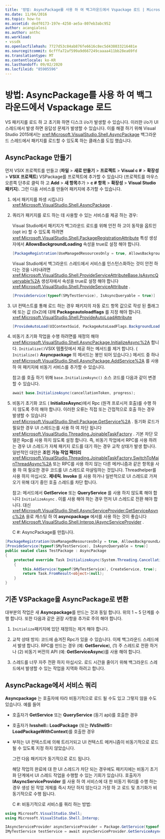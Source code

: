 ```yaml
---
title: '방법: AsyncPackage를 사용 하 여 백그라운드에서 Vspackage 로드 | Microsoft Docs'
ms.date: 11/04/2016
ms.topic: how-to
ms.assetid: dedf0173-197e-4258-ae5a-807eb3abc952
author: acangialosi
ms.author: anthc
ms.workload:
- vssdk
ms.openlocfilehash: 7727d53c84ab876fe6616c8ec5d438033216481e
ms.sourcegitcommit: 6cfffa72af599a9d667249caaaa411bb28ea69fd
ms.translationtype: MT
ms.contentlocale: ko-KR
ms.lasthandoff: 09/02/2020
ms.locfileid: "85905596"
---
```

# <a name="how-to-use-asyncpackage-to-load-vspackages-in-the-background"></a>방법: AsyncPackage를 사용 하 여 백그라운드에서 Vspackage 로드
VS 패키지를 로드 하 고 초기화 하면 디스크 i/o가 발생할 수 있습니다. 이러한 i/o가 UI 스레드에서 발생 하면 응답성 문제가 발생할 수 있습니다. 이를 해결 하기 위해 Visual Studio 2015에서는  <xref:Microsoft.VisualStudio.Shell.AsyncPackage> 백그라운드 스레드에서 패키지를 로드할 수 있도록 하는 클래스를 도입 했습니다.

## <a name="create-an-asyncpackage"></a>AsyncPackage 만들기
 먼저 VSIX 프로젝트를 만들고 (**파일**  >  **새로 만들기**  >  **프로젝트**  >  **Visual c #**  >  **확장성**  >  **VSIX 프로젝트**) VSPackage를 프로젝트에 추가할 수 있습니다 (프로젝트를 마우스 오른쪽 단추로 클릭 하 고 **Add**  >  **새 항목**추가  >  **c # 항목**  >  **확장성**  >  **Visual Studio 패키지**). 그런 다음 서비스를 만들어 패키지에 추가할 수 있습니다.

1. 에서 패키지를 파생 시킵니다 <xref:Microsoft.VisualStudio.Shell.AsyncPackage> .

2. 쿼리가 패키지를 로드 하는 데 사용할 수 있는 서비스를 제공 하는 경우:

    Visual Studio에서 패키지가 백그라운드 로드를 위해 안전 하 고이 동작을 옵트인 (opt in) 할 수 있도록 하려면 <xref:Microsoft.VisualStudio.Shell.PackageRegistrationAttribute> 특성 생성자에서 **AllowsBackgroundLoading** 속성을 true로 설정 해야 합니다.

   ```csharp
   [PackageRegistration(UseManagedResourcesOnly = true, AllowsBackgroundLoading = true)]

   ```

    Visual Studio에서 백그라운드 스레드에서 서비스를 인스턴스화하는 것이 안전 하다는 것을 나타내려면 <xref:Microsoft.VisualStudio.Shell.ProvideServiceAttributeBase.IsAsyncQueryable%2A> 생성자에서 속성을 true로 설정 해야 합니다 <xref:Microsoft.VisualStudio.Shell.ProvideServiceAttribute> .

   ```csharp
   [ProvideService(typeof(SMyTestService), IsAsyncQueryable = true)]

   ```

3. UI 컨텍스트를 통해 로드 하는 경우 패키지의 자동 로드 항목 값으로 작성 된 플래그에 또는 값 (0x2)에 대해 **Packageautoloadflags** 를 지정 해야 합니다. <xref:Microsoft.VisualStudio.Shell.ProvideAutoLoadAttribute>

   ```csharp
   [ProvideAutoLoad(UIContextGuid, PackageAutoLoadFlags.BackgroundLoad)]

   ```

4. 비동기 초기화 작업을 수행 하려면를 재정의 해야 <xref:Microsoft.VisualStudio.Shell.AsyncPackage.InitializeAsync%2A> 합니다. `Initialize()`VSIX 템플릿에서 제공 하는 메서드를 제거 합니다. ( `Initialize()` **Asyncpackage** 의 메서드는 봉인 되어 있습니다.) 메서드 중 하나 <xref:Microsoft.VisualStudio.Shell.AsyncPackage.AddService%2A> 를 사용 하 여 패키지에 비동기 서비스를 추가할 수 있습니다.

    참고:를 호출 하기 위해 `base.InitializeAsync()` 소스 코드를 다음과 같이 변경할 수 있습니다.

   ```csharp
   await base.InitializeAsync(cancellationToken, progress);
   ```

5. 비동기 초기화 코드 ( **InitializeAsync**)에서 Rpc (원격 프로시저 호출)를 수행 하지 않도록 주의 해야 합니다. 이러한 오류는 직접 또는 간접적으로 호출 하는 경우 발생할 수 있습니다 <xref:Microsoft.VisualStudio.Shell.Package.GetService%2A> .  동기화 로드가 필요한 경우 UI 스레드는를 사용 하 여 차단 됩니다 <xref:Microsoft.VisualStudio.Threading.JoinableTaskFactory> . 기본 차단 모델은 Rpc를 사용 하지 않도록 설정 합니다. 즉, 비동기 작업에서 RPC를 사용 하려는 경우 UI 스레드가 자체 패키지 로드를 대기 하는 경우 교착 상태가 발생 합니다. 일반적인 대안은 **조인 가능 작업 팩터리** <xref:Microsoft.VisualStudio.Threading.JoinableTaskFactory.SwitchToMainThreadAsync%2A> 또는 RPC를 사용 하지 않는 다른 메커니즘과 같은 항목을 사용 하 여 필요한 경우 코드를 UI 스레드로 마샬링하는 것입니다.  Threadhelper를 사용 하지 마십시오. **제네릭. Invoke** 를 사용 하거나 일반적으로 UI 스레드로 가져오기 위해 대기 중인 호출 스레드를 차단 합니다.

    참고: 메서드에서 **GetService** 또는 **QueryService** 를 사용 하지 않도록 해야 합니다 `InitializeAsync` . 이를 사용 해야 하는 경우 먼저 UI 스레드로 전환 해야 합니다. 대신 <xref:Microsoft.VisualStudio.Shell.AsyncServiceProvider.GetServiceAsync%2A> 을로 캐스팅 하 여 **asyncpackage** 에서를 사용 하는 것이 좋습니다 <xref:Microsoft.VisualStudio.Shell.Interop.IAsyncServiceProvider> .

   C #: AsyncPackage를 만듭니다.

```csharp
[PackageRegistration(UseManagedResourcesOnly = true, AllowsBackgroundLoading = true)]
[ProvideService(typeof(SMyTestService), IsAsyncQueryable = true)]
public sealed class TestPackage : AsyncPackage
{
    protected override Task InitializeAsync(System.Threading.CancellationToken cancellationToken, IProgress<ServiceProgressData> progress)
    {
        this.AddService(typeof(SMyTestService), CreateService, true);
        return Task.FromResult<object>(null);
    }
}
```

## <a name="convert-an-existing-vspackage-to-asyncpackage"></a>기존 VSPackage을 AsyncPackage로 변환
 대부분의 작업은 새 **Asyncpackage**를 만드는 것과 동일 합니다. 위의 1 ~ 5 단계를 수행 합니다. 또한 다음과 같은 권장 사항을 추가로 주의 해야 합니다.

1. `Initialize`패키지에 있던 재정의는 제거 해야 합니다.

2. 교착 상태 방지: 코드에 숨겨진 Rpc가 있을 수 있습니다. 이제 백그라운드 스레드에서 발생 합니다. RPC를 만드는 경우 (예: **GetService**), (1) 주 스레드로 전환 하거나 (2) 비동기 버전의 API (예: **GetServiceAsync**)를 사용 해야 합니다.

3. 스레드를 너무 자주 전환 하지 마십시오. 로드 시간을 줄이기 위해 백그라운드 스레드에서 발생할 수 있는 작업을 지역화 하려고 합니다.

## <a name="querying-services-from-asyncpackage"></a>AsyncPackage에서 서비스 쿼리
 **Asyncpackage** 는 호출자에 따라 비동기적으로 로드 될 수도 있고 그렇지 않을 수도 있습니다. 예를 들어

- 호출자가 **GetService** 또는 **QueryService** (동기 api)를 호출한 경우

- 호출자가 **Ivsshell:: LoadPackage** (또는 **IVsShell5:: LoadPackageWithContext**)를 호출한 경우

- 부하는 UI 컨텍스트에 의해 트리거되고 UI 컨텍스트 메커니즘이 비동기적으로 로드 될 수 있도록 지정 하지 않았습니다.

  그런 다음 패키지가 동기적으로 로드 됩니다.

  해당 작업의 완료에 대 한 UI 스레드가 차단 되는 경우에도 패키지에는 비동기 초기화 단계에서 UI 스레드 작업을 수행할 수 있는 기회가 있습니다. 호출자가 **IAsyncServiceProvider** 를 사용 하 여 서비스에 대 한 비동기 쿼리를 수행 하는 경우 생성 된 작업 개체를 즉시 차단 하지 않는다고 가정 하 고 로드 및 초기화가 비동기적으로 수행 됩니다.

  C #: 비동기적으로 서비스를 쿼리 하는 방법:

```csharp
using Microsoft.VisualStudio.Shell;
using Microsoft.VisualStudio.Shell.Interop;

IAsyncServiceProvider asyncServiceProvider = Package.GetService(typeof(SAsyncServiceProvider)) as IAsyncServiceProvider;
IMyTestService testService = await asyncServiceProvider.GetServiceAsync(typeof(SMyTestService)) as IMyTestService;
```
